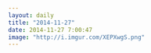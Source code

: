 ```yaml
---
layout: daily
title: "2014-11-27"
date: 2014-11-27 7:00:47
image: "http://i.imgur.com/XEPXwgS.png"
---
```

<picture>
<source srcset="http://i.imgur.com/ZZx76Wf.png" media="(max-width: 480px)" />
<source srcset="http://i.imgur.com/XEPXwgS.png" media="(orientation: portrait)" />
<source srcset="http://i.imgur.com/fUFAulm.png" />
<img src="http://i.imgur.com/fUFAulm.png" alt="" />
</picture>
